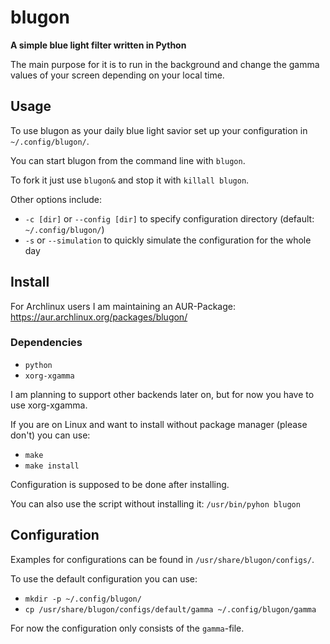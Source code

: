 # blugon
**A simple blue light filter written in Python**

The main purpose for it is to run in the background and change the gamma values of your screen depending on your local time.

## Usage
To use blugon as your daily blue light savior set up your configuration in `~/.config/blugon/`.

You can start blugon from the command line with `blugon`.

To fork it just use `blugon&` and stop it with `killall blugon`.

Other options include:

- `-c [dir]` or `--config [dir]` to specify configuration directory (default: `~/.config/blugon/`)
- `-s` or `--simulation` to quickly simulate the configuration for the whole day

## Install
For Archlinux users I am maintaining an AUR-Package: https://aur.archlinux.org/packages/blugon/

### Dependencies
- `python`
- `xorg-xgamma`

I am planning to support other backends later on, but for now you have to use xorg-xgamma.

If you are on Linux and want to install without package manager (please don't)  you can use:
- `make`
- `make install`

Configuration is supposed to be done after installing.

You can also use the script without installing it:
  `/usr/bin/pyhon blugon`

## Configuration
Examples for configurations can be found in `/usr/share/blugon/configs/`.

To use the default configuration you can use:
- `mkdir -p ~/.config/blugon/`
- `cp /usr/share/blugon/configs/default/gamma ~/.config/blugon/gamma`

For now the configuration only consists of the `gamma`-file.

